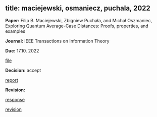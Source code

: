 title: maciejewski, osmaniecz, puchala, 2022
---

**Paper:** Filip B. Maciejewski, Zbigniew Puchała, and Michał Oszmaniec, Exploring Quantum Average-Case Distances:
Proofs, properties, and examples 
 
**Journal:** IEEE Transactions on Information Theory

**Due:** 17.10. 2022

[file](REF_maciejewski2022/file.pdf)


**Decision:** accept

[report](REF_maciejewski2022/report.pdf)

**Revision:**

[response](REF_maciejewski2022/response.pdf)

[revision](REF_maciejewski2022/revised.pdf)


